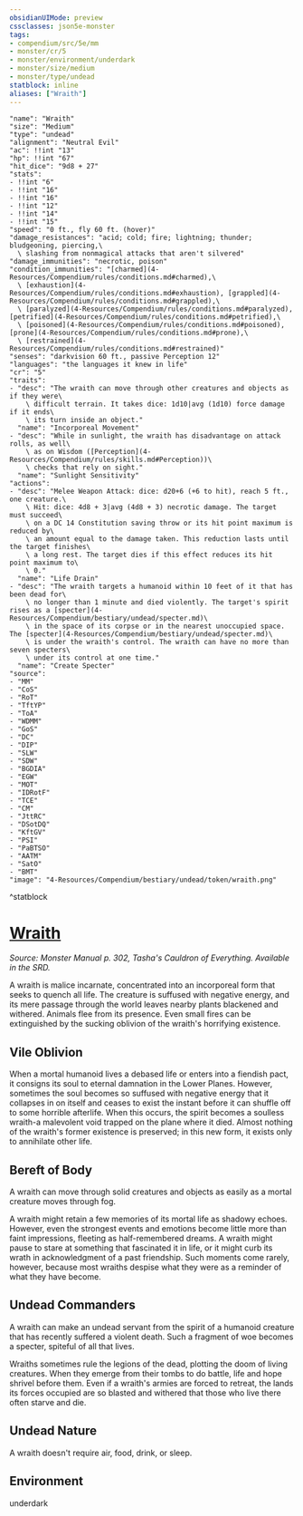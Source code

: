 ```yaml
---
obsidianUIMode: preview
cssclasses: json5e-monster
tags:
- compendium/src/5e/mm
- monster/cr/5
- monster/environment/underdark
- monster/size/medium
- monster/type/undead
statblock: inline
aliases: ["Wraith"]
---
```

```statblock
"name": "Wraith"
"size": "Medium"
"type": "undead"
"alignment": "Neutral Evil"
"ac": !!int "13"
"hp": !!int "67"
"hit_dice": "9d8 + 27"
"stats":
- !!int "6"
- !!int "16"
- !!int "16"
- !!int "12"
- !!int "14"
- !!int "15"
"speed": "0 ft., fly 60 ft. (hover)"
"damage_resistances": "acid; cold; fire; lightning; thunder; bludgeoning, piercing,\
  \ slashing from nonmagical attacks that aren't silvered"
"damage_immunities": "necrotic, poison"
"condition_immunities": "[charmed](4-Resources/Compendium/rules/conditions.md#charmed),\
  \ [exhaustion](4-Resources/Compendium/rules/conditions.md#exhaustion), [grappled](4-Resources/Compendium/rules/conditions.md#grappled),\
  \ [paralyzed](4-Resources/Compendium/rules/conditions.md#paralyzed), [petrified](4-Resources/Compendium/rules/conditions.md#petrified),\
  \ [poisoned](4-Resources/Compendium/rules/conditions.md#poisoned), [prone](4-Resources/Compendium/rules/conditions.md#prone),\
  \ [restrained](4-Resources/Compendium/rules/conditions.md#restrained)"
"senses": "darkvision 60 ft., passive Perception 12"
"languages": "the languages it knew in life"
"cr": "5"
"traits":
- "desc": "The wraith can move through other creatures and objects as if they were\
    \ difficult terrain. It takes dice: 1d10|avg (1d10) force damage if it ends\
    \ its turn inside an object."
  "name": "Incorporeal Movement"
- "desc": "While in sunlight, the wraith has disadvantage on attack rolls, as well\
    \ as on Wisdom ([Perception](4-Resources/Compendium/rules/skills.md#Perception))\
    \ checks that rely on sight."
  "name": "Sunlight Sensitivity"
"actions":
- "desc": "Melee Weapon Attack: dice: d20+6 (+6 to hit), reach 5 ft., one creature.\
    \ Hit: dice: 4d8 + 3|avg (4d8 + 3) necrotic damage. The target must succeed\
    \ on a DC 14 Constitution saving throw or its hit point maximum is reduced by\
    \ an amount equal to the damage taken. This reduction lasts until the target finishes\
    \ a long rest. The target dies if this effect reduces its hit point maximum to\
    \ 0."
  "name": "Life Drain"
- "desc": "The wraith targets a humanoid within 10 feet of it that has been dead for\
    \ no longer than 1 minute and died violently. The target's spirit rises as a [specter](4-Resources/Compendium/bestiary/undead/specter.md)\
    \ in the space of its corpse or in the nearest unoccupied space. The [specter](4-Resources/Compendium/bestiary/undead/specter.md)\
    \ is under the wraith's control. The wraith can have no more than seven specters\
    \ under its control at one time."
  "name": "Create Specter"
"source":
- "MM"
- "CoS"
- "RoT"
- "TftYP"
- "ToA"
- "WDMM"
- "GoS"
- "DC"
- "DIP"
- "SLW"
- "SDW"
- "BGDIA"
- "EGW"
- "MOT"
- "IDRotF"
- "TCE"
- "CM"
- "JttRC"
- "DSotDQ"
- "KftGV"
- "PSI"
- "PaBTSO"
- "AATM"
- "SatO"
- "BMT"
"image": "4-Resources/Compendium/bestiary/undead/token/wraith.png"
```
^statblock
# [Wraith](4-Resources/Compendium/bestiary/undead/wraith.md)
*Source: Monster Manual p. 302, Tasha's Cauldron of Everything. Available in the SRD.*  

A wraith is malice incarnate, concentrated into an incorporeal form that seeks to quench all life. The creature is suffused with negative energy, and its mere passage through the world leaves nearby plants blackened and withered. Animals flee from its presence. Even small fires can be extinguished by the sucking oblivion of the wraith's horrifying existence.

## Vile Oblivion

When a mortal humanoid lives a debased life or enters into a fiendish pact, it consigns its soul to eternal damnation in the Lower Planes. However, sometimes the soul becomes so suffused with negative energy that it collapses in on itself and ceases to exist the instant before it can shuffle off to some horrible afterlife. When this occurs, the spirit becomes a soulless wraith-a malevolent void trapped on the plane where it died. Almost nothing of the wraith's former existence is preserved; in this new form, it exists only to annihilate other life.

## Bereft of Body

A wraith can move through solid creatures and objects as easily as a mortal creature moves through fog.

A wraith might retain a few memories of its mortal life as shadowy echoes. However, even the strongest events and emotions become little more than faint impressions, fleeting as half-remembered dreams. A wraith might pause to stare at something that fascinated it in life, or it might curb its wrath in acknowledgment of a past friendship. Such moments come rarely, however, because most wraiths despise what they were as a reminder of what they have become.

## Undead Commanders

A wraith can make an undead servant from the spirit of a humanoid creature that has recently suffered a violent death. Such a fragment of woe becomes a specter, spiteful of all that lives.

Wraiths sometimes rule the legions of the dead, plotting the doom of living creatures. When they emerge from their tombs to do battle, life and hope shrivel before them. Even if a wraith's armies are forced to retreat, the lands its forces occupied are so blasted and withered that those who live there often starve and die.

## Undead Nature

A wraith doesn't require air, food, drink, or sleep.



## Environment

underdark